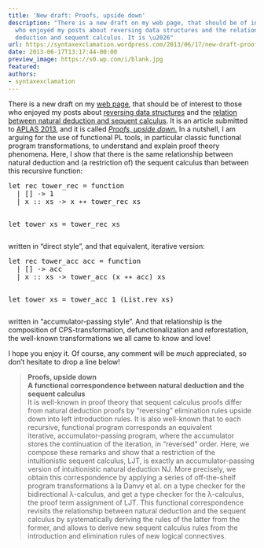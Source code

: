 ```yaml
---
title: 'New draft: Proofs, upside down'
description: "There is a new draft on my web page, that should be of interest to those
  who enjoyed my posts about reversing data structures and the relation between natural
  deduction and sequent calculus. It is \u2026"
url: https://syntaxexclamation.wordpress.com/2013/06/17/new-draft-proofs-upside-down/
date: 2013-06-17T13:17:44-00:00
preview_image: https://s0.wp.com/i/blank.jpg
featured:
authors:
- syntaxexclamation
---
```


<p>There is a new draft on my <a href="http://www.pps.univ-paris-diderot.fr/~puech/">web page</a>, that should be of interest to those who enjoyed my posts about <a href="https://syntaxexclamation.wordpress.com/2011/08/31/reversing-data-structures/" title="Reversing data&nbsp;structures">reversing data structures</a> and the <a href="https://syntaxexclamation.wordpress.com/2011/09/01/reverse-natural-deduction-and-get-sequent-calculus/" title="Reverse natural deduction and get sequent&nbsp;calculus">relation between natural deduction and sequent calculus</a>. It is an article submitted to <a href="http://aplas2013.soic.indiana.edu/">APLAS 2013</a>, and it is called&nbsp;<em><a href="http://www.pps.univ-paris-diderot.fr/~puech/upside.pdf" title="Proofs, upside down">Proofs, upside down.</a></em> In a nutshell, I am arguing for the use of functional PL tools, in particular classic functional program transformations, to understand and explain proof theory phenomena. Here, I show that there is the same relationship between natural deduction and (a restriction of) the sequent calculus than between this recursive function:</p>
<pre class="brush: fsharp; title: ; notranslate">
let rec tower_rec = function
  | [] -&gt; 1
  | x :: xs -&gt; x &lowast;&lowast; tower_rec xs

let tower xs = tower_rec xs
</pre>
<p>written in &ldquo;direct style&rdquo;, and that equivalent, iterative version:</p>
<pre class="brush: fsharp; title: ; notranslate">
let rec tower_acc acc = function
  | [] -&gt; acc
  | x :: xs -&gt; tower_acc (x &lowast;&lowast; acc) xs

let tower xs = tower_acc 1 (List.rev xs)
</pre>
<p>written in &ldquo;accumulator-passing style&rdquo;. And that relationship is the composition of CPS-transformation, defunctionalization and reforestation, the well-known transformations we all came to know and love!</p>
<p>I hope you enjoy it. Of course, any comment will be <i>much</i> appreciated, so don&rsquo;t hesitate to drop a line below!</p>
<blockquote><p>
<strong>Proofs, upside down</strong><br/>
<strong>A functional correspondence between&nbsp;natural deduction and the sequent calculus</strong><br/>
It is well-known in proof theory that sequent calculus proofs&nbsp;differ from natural deduction proofs by &ldquo;reversing&rdquo; elimination rules&nbsp;upside down into left introduction rules. It is also well-known that to&nbsp;each recursive, functional program corresponds an equivalent iterative,&nbsp;accumulator-passing program, where the accumulator stores the continuation of the iteration, in &ldquo;reversed&rdquo; order. Here, we compose these remarks and show that a restriction of the intuitionistic sequent calculus,&nbsp;LJT, is exactly an accumulator-passing version of intuitionistic natural&nbsp;deduction NJ. More precisely, we obtain this correspondence by applying&nbsp;a series of off-the-shelf program transformations &agrave; la Danvy et al. on&nbsp;a type checker for the bidirectional &lambda;-calculus, and get a type checker&nbsp;for the &lambda;-calculus, the proof term assignment of LJT. This functional&nbsp;correspondence revisits the relationship between natural deduction and&nbsp;the sequent calculus by systematically deriving the rules of the latter&nbsp;from the former, and allows to derive new sequent calculus rules from&nbsp;the introduction and elimination rules of new logical connectives.
</p></blockquote>

